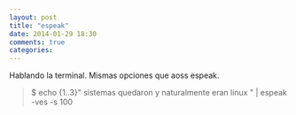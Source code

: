 ```yaml
---
layout: post
title: "espeak"
date: 2014-01-29 18:30
comments: true
categories: 
---
```

Hablando la terminal. Mismas opciones que aoss espeak.

>$ echo {1..3}" sistemas quedaron y naturalmente eran linux  " | espeak -ves -s 100

